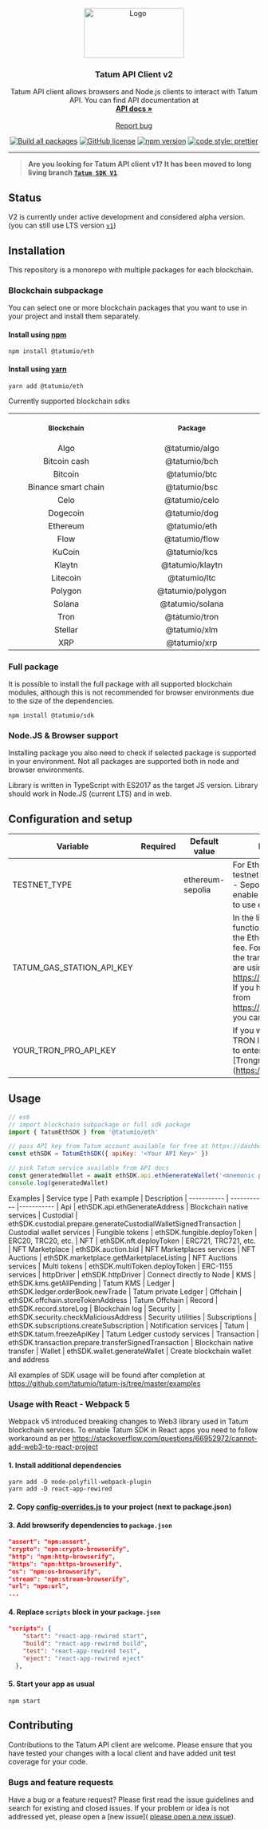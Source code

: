 <p align="center">
  <a href="https://getbootstrap.com/">
    <img src="https://tatum.io/images/Light.svg" alt="Logo" width="200" height="100">
  </a>
</p>

<h3 align="center">Tatum API Client v2</h3>

<p align="center">
  Tatum API client allows browsers and Node.js clients to interact with Tatum API. You can find API documentation at
  <br>
  <a href="https://tatum.io/apidoc"><strong>API docs »</strong></a>
  <br>
  <br>
  <a href="https://github.com/tatumio/tatum-js/issues/new?assignees=-&labels=bug&template=bug_report.yml">Report bug</a>
</p>

<div align="center">

<a href="">[![Build all packages](https://github.com/tatumio/tatum-js/actions/workflows/build.yaml/badge.svg?branch=master)](https://github.com/tatumio/tatum-js/actions/workflows/build.yaml)</a>
<a href="">[![GitHub license](https://img.shields.io/npm/dm/@tatumio/tatum)](https://img.shields.io/npm/dm/@tatumio/tatum)</a>
<a href="">[![npm version](https://img.shields.io/npm/v/@tatumio/sdk.svg?style=flat-square)](https://www.npmjs.com/package/@tatumio/sdk)</a>
<a href="">[![code style: prettier](https://img.shields.io/badge/code_style-prettier-ff69b4.svg)](https://github.com/prettier/prettier)</a>

</div>

<hr>

> **Are you looking for Tatum API client v1? It has been moved to long living branch [`Tatum SDK V1`](https://github.com/tatumio/tatum-js/tree/v1)**.

## Status

V2 is currently under active development and considered alpha version. (you can still use LTS version [`v1`](https://github.com/tatumio/tatum-js/tree/v1))

## Installation

This repository is a monorepo with multiple packages for each blockchain.

### Blockchain subpackage

You can select one or more blockchain packages that you want to use in your project and install them separately.

#### Install using [npm](https://www.npmjs.com/)

```console
npm install @tatumio/eth
```

#### Install using [yarn](https://yarnpkg.com/)

```console
yarn add @tatumio/eth
```

Currently supported blockchain sdks

<table>
<tr>
<th align="center">
<img width="441" height="1">
<p> 
<small>
Blockchain
</small>
</p>
</th>
<th align="center">
<img width="441" height="1">
<p> 
<small>
Package
</small>
</p>
</th>
</tr>
<tr>
  <td align="center">
  Algo
  </td>
  <td align="center">
  @tatumio/algo
  </td>
</tr>
<tr>
  <td align="center">
  Bitcoin cash
  </td>
  <td align="center">
  @tatumio/bch
  </td>
</tr>
<tr>
  <td align="center">
  Bitcoin
  </td>
  <td align="center">
  @tatumio/btc
  </td>
</tr>
<tr>
  <td align="center">
  Binance smart chain
  </td>
  <td align="center">
  @tatumio/bsc
  </td>
</tr>
<tr>
  <td align="center">
  Celo
  </td>
  <td align="center">
  @tatumio/celo
  </td>
</tr>
<tr>
  <td align="center">
  Dogecoin
  </td>
  <td align="center">
  @tatumio/dog
  </td>
</tr>
<tr>
  <td align="center">
  Ethereum
  </td>
  <td align="center">
  @tatumio/eth
  </td>
</tr>
<tr>
  <td align="center">
  Flow
  </td>
  <td align="center">
  @tatumio/flow
  </td>
</tr>
<tr>
  <td align="center">
  KuCoin
  </td>
  <td align="center">
  @tatumio/kcs
  </td>
</tr>
<tr>
  <td align="center">
  Klaytn
  </td>
  <td align="center">
  @tatumio/klaytn
  </td>
</tr>
<tr>
  <td align="center">
  Litecoin
  </td>
  <td align="center">
  @tatumio/ltc
  </td>
</tr>
<tr>
  <td align="center">
  Polygon
  </td>
  <td align="center">
  @tatumio/polygon
  </td>
</tr>
<tr>
  <td align="center">
  Solana
  </td>
  <td align="center">
  @tatumio/solana
  </td>
</tr>
<tr>
  <td align="center">
  Tron
  </td>
  <td align="center">
  @tatumio/tron
  </td>
</tr>
<tr>
  <td align="center">
  Stellar
  </td>
  <td align="center">
  @tatumio/xlm
  </td>
</tr>
<tr>
  <td align="center">
  XRP
  </td>
  <td align="center">
  @tatumio/xrp
  </td>
</tr>
</table>

### Full package

It is possible to install the full package with all supported blockchain modules, although this is not recommended for browser environments due to the size of the dependencies.

```console
npm install @tatumio/sdk
```

### Node.JS & Browser support

Installing package you also need to check if selected package is supported in your environment. Not all packages are supported both in node and browser environments.

Library is written in TypeScript with ES2017 as the target JS version. Library should work in Node.JS (current LTS) and in web.

## Configuration and setup

| Variable                  | Required | Default value    | Description                                                                                                                                                                                                                                   |
| ------------------------- | -------- | ---------------- | --------------------------------------------------------------------------------------------------------------------------------------------------------------------------------------------------------------------------------------------- |
| TESTNET_TYPE              |          | ethereum-sepolia | For Ethereum, there are 2 testnet chains supported - Sepolia and Goerli. To enable Goerli, you need to use ethereum-goerli.                                                                                                                   |
| TATUM_GAS_STATION_API_KEY |          |                  | In the library, there are functions for estimating the Ethereum transaction fee. For the estimation of the transaction fee, we are using https://ethgasstation.info. If you have your API key from https://ethgasstation.info you can use it. |
| YOUR_TRON_PRO_API_KEY     |          |                  | If you want to work with TRON locally, you need to enter API Key for [Trongrid] (https://trongrid.io).                                                                                                                                        |

## Usage

```js
// es6
// import blockchain subpackage or full sdk package
import { TatumEthSDK } from '@tatumio/eth'

// pass API key from Tatum account available for free at https://dashboard.tatum.io/
const ethSDK = TatumEthSDK({ apiKey: '<Your API Key>' })

// pick Tatum service available from API docs
const generatedWallet = await ethSDK.api.ethGenerateWallet('<mnemonic phrase>')
console.log(generatedWallet)
```

Examples
| Service type | Path example | Description
| ----------- | ----------- |-----------
| Api | ethSDK.api.ethGenerateAddress | Blockchain native services
| Custodial | ethSDK.custodial.prepare.generateCustodialWalletSignedTransaction | Custodial wallet services
| Fungible tokens | ethSDK.fungible.deployToken | ERC20, TRC20, etc.
| NFT | ethSDK.nft.deployToken | ERC721, TRC721, etc.
| NFT Marketplace | ethSDK.auction.bid | NFT Marketplaces services
| NFT Auctions | ethSDK.marketplace.getMarketplaceListing | NFT Auctions services
| Multi tokens | ethSDK.multiToken.deployToken | ERC-1155 services
| httpDriver | ethSDK.httpDriver | Connect directly to Node
| KMS | ethSDK.kms.getAllPending | Tatum KMS
| Ledger | ethSDK.ledger.orderBook.newTrade | Tatum private Ledger
| Offchain | ethSDK.offchain.storeTokenAddress | Tatum Offchain
| Record | ethSDK.record.storeLog | Blockchain log
| Security | ethSDK.security.checkMaliciousAddress | Security utilities
| Subscriptions | ethSDK.subscriptions.createSubscription | Notification services
| Tatum | ethSDK.tatum.freezeApiKey | Tatum Ledger custody services
| Transaction | ethSDK.transaction.prepare.transferSignedTransaction | Blockchain native transfer
| Wallet | ethSDK.wallet.generateWallet | Create blockchain wallet and address

All examples of SDK usage will be found after completion at https://github.com/tatumio/tatum-js/tree/master/examples

### Usage with React - Webpack 5

Webpack v5 introduced breaking changes to Web3 library used in Tatum blockchain services. To enable Tatum SDK in React apps you need to follow workaround as per https://stackoverflow.com/questions/66952972/cannot-add-web3-to-react-project

#### 1. Install additional dependencies

```console
yarn add -D node-polyfill-webpack-plugin
yarn add -D react-app-rewired
```

#### 2. Copy [config-overrides.js](https://github.com/npwork/create-react-app-with-webpack5/blob/main/config-overrides.js) to your project (next to package.json)

#### 3. Add browserify dependencies to `package.json`

```json
"assert": "npm:assert",
"crypto": "npm:crypto-browserify",
"http": "npm:http-browserify",
"https": "npm:https-browserify",
"os": "npm:os-browserify",
"stream": "npm:stream-browserify",
"url": "npm:url",
...

```

#### 4. Replace `scripts` block in your `package.json`

```json
"scripts": {
    "start": "react-app-rewired start",
    "build": "react-app-rewired build",
    "test": "react-app-rewired test",
    "eject": "react-app-rewired eject"
  },
```

#### 5. Start your app as usual

```console
npm start
```

## Contributing

Contributions to the Tatum API client are welcome. Please ensure
that you have tested your changes with a local client and have added unit test
coverage for your code.

### Bugs and feature requests

Have a bug or a feature request? Please first read the issue guidelines and search for existing and closed issues. If your problem or idea is not addressed yet, please open a [new issue]( [please open a new issue](https://github.com/twbs/bootstrap/issues/new/choose)).
